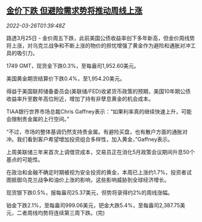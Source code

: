<!--1648260062000-->
[金价下跌 但避险需求势将推动周线上涨](https://cn.reuters.com/article/global-precious-metal-drv-0326-idCNKCS2LN01S)
------

<div><i>2022-03-26T01:39:48Z</i></div><p>路透3月25日 - 金价周五下跌，此前美国公债收益率创下多年新高，但金价周线势将上涨，对乌克兰战争和不断上涨的物价的担忧增强了黄金作为避险和通胀对冲工具的吸引力。</p><p>1749 GMT，现货金下跌0.3%，至每盎司1,952.60美元。</p><p>美国黄金期货结算价下跌0.4%，至1,954.20美元。</p><p>得益于美国联邦储备委员会(美联储/FED)收紧货币政策的预期，美国10年期公债收益率升至数年高位附近，增加了持有非孽息黄金的机会成本。</p><p>TIAA银行世界市场总裁Chris Gaffney表示：“如果利率真的继续快速上升，可能会限制贵金属的上行空间。”</p><p>“不过，市场的整体基调仍然支持贵金属。有避险买盘，也有散户方面的通胀对冲。我们看到客户希望增加投资组合多样性，加入黄金，”Gaffney表示。</p><p>上周美联储三年来首次上调借贷成本，交易员正在消化5月政策会议期间升息50个基点的可能性。</p><p>在政治和金融不确定时期被视为安全投资的黄金，本周已上涨约1.7%，投资者试图抵御乌克兰战争和油价上涨的影响，这些影响威胁到全球经济增长。</p><p>现货银下跌0.5%，报每盎司25.37美元，但势将录得约2%的周线涨幅。</p><p>铂金下跌2.1%，至每盎司999.06美元，钯金大跌5.4%，至每盎司2,387.75美元，二者周线均势将连续第三周下跌。(完)</p>
